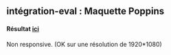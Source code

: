 ## intégration-eval : Maquette Poppins
#### Résultat [**ici**](http://uneadresse.free.fr)
Non responsive. 
(OK sur une résolution de 1920*1080)
